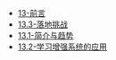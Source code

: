 - [13-前言](13-前言.md)
- [13.3-落地挑战](13.3-落地挑战.md)
- [13.1-简介与趋势](13.1-简介与趋势.md)
- [13.2-学习增强系统的应用](13.2-学习增强系统的应用.md)
